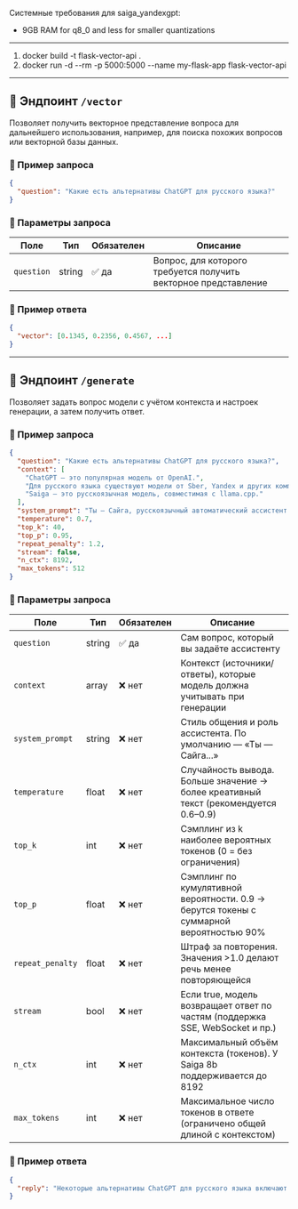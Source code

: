 Системные требования для saiga_yandexgpt:
 - 9GB RAM for q8_0 and less for smaller quantizations
---

1) docker build -t flask-vector-api .
2) docker run -d --rm -p 5000:5000 --name my-flask-app flask-vector-api

---

## 📌 Эндпоинт `/vector`

Позволяет получить векторное представление вопроса для дальнейшего использования, например, для поиска похожих вопросов или векторной базы данных.

### 🔸 Пример запроса

```json
{
  "question": "Какие есть альтернативы ChatGPT для русского языка?"
}
```
### 🔧 Параметры запроса

| Поле      | Тип    | Обязателен | Описание                                                       |
|-----------|--------|------------|---------------------------------------------------------------|
| `question`| string | ✅ да      | Вопрос, для которого требуется получить векторное представление |

### 🔸 Пример ответа
```json
{
  "vector": [0.1345, 0.2356, 0.4567, ...]
}
```

---

## 📌 Эндпоинт `/generate`

Позволяет задать вопрос модели с учётом контекста и настроек генерации, а затем получить ответ.

### 🔸 Пример запроса

```json
{
  "question": "Какие есть альтернативы ChatGPT для русского языка?",
  "context": [
    "ChatGPT — это популярная модель от OpenAI.",
    "Для русского языка существуют модели от Sber, Yandex и других компаний.",
    "Saiga — это русскоязычная модель, совместимая с llama.cpp."
  ],
  "system_prompt": "Ты — Сайга, русскоязычный автоматический ассистент. Ты разговариваешь с людьми и помогаешь им.",
  "temperature": 0.7,
  "top_k": 40,
  "top_p": 0.95,
  "repeat_penalty": 1.2,
  "stream": false,
  "n_ctx": 8192,
  "max_tokens": 512
}
```

### 🔧 Параметры запроса

| Поле          | Тип      | Обязателен | Описание                                                                 |
|---------------|----------|------------|--------------------------------------------------------------------------|
| `question`    | string   | ✅ да      | Сам вопрос, который вы задаёте ассистенту                                |
| `context`     | array    | ❌ нет     | Контекст (источники/ответы), которые модель должна учитывать при генерации |
| `system_prompt` | string | ❌ нет     | Стиль общения и роль ассистента. По умолчанию — «Ты — Сайга...»         |
| `temperature` | float    | ❌ нет     | Случайность вывода. Больше значение → более креативный текст (рекомендуется 0.6–0.9) |
| `top_k`       | int      | ❌ нет     | Сэмплинг из k наиболее вероятных токенов (0 = без ограничения)          |
| `top_p`       | float    | ❌ нет     | Сэмплинг по кумулятивной вероятности. 0.9 → берутся токены с суммарной вероятностью 90% |
| `repeat_penalty` | float | ❌ нет     | Штраф за повторения. Значения >1.0 делают речь менее повторяющейся       |
| `stream`      | bool     | ❌ нет     | Если true, модель возвращает ответ по частям (поддержка SSE, WebSocket и пр.) |
| `n_ctx`       | int      | ❌ нет     | Максимальный объём контекста (токенов). У Saiga 8b поддерживается до 8192 |
| `max_tokens`  | int      | ❌ нет     | Максимальное число токенов в ответе (ограничено общей длиной с контекстом) |

### 🔸 Пример ответа

```json
{
  "reply": "Некоторые альтернативы ChatGPT для русского языка включают модели от Сбер, Яндекса и другие. Эти модели тоже обладают различными возможностями для обработки текстов на русском языке."
}
```